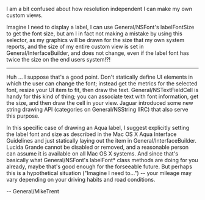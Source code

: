 I am a bit confused about how resolution independent I can make my own custom views.

Imagine I need to display a label, I can use General/NSFont's labelFontSize to get the font size, but am I in fact not making a mistake by using this selector, as my graphics will be drawn for the size that my own system reports, and the size of my entire custom view is set in General/InterfaceBuilder, and does not change, even if the label font has twice the size on the end users system!?!

----

Huh ... I suppose that's a good point. Don't statically define UI elements in which the user can change the font; instead get the metrics for the selected font, resize your UI item to fit, then draw the text. General/NSTextFieldCell is handy for this kind of thing; you can associate text with font information, get the size, and then draw the cell in your view. Jaguar introduced some new string drawing API (categories on General/NSString IIRC) that also serve this purpose.

In this specific case of drawing an Aqua label, I suggest explicitly setting the label font and size as described in the Mac OS X Aqua Interface Guidelines and just statically laying out the item in General/InterfaceBuilder. Lucida Grande cannot be disabled or removed, and a reasonable person can assume it is available on all Mac OS X systems. And since that's basically what General/NSFont's labelFont* class methods are doing for you already, maybe that's good enough for the forseeable future. But perhaps this is a hypothetical situation ("Imagine I need to...") -- your mileage may vary depending on your driving habits and road conditions.

-- General/MikeTrent
